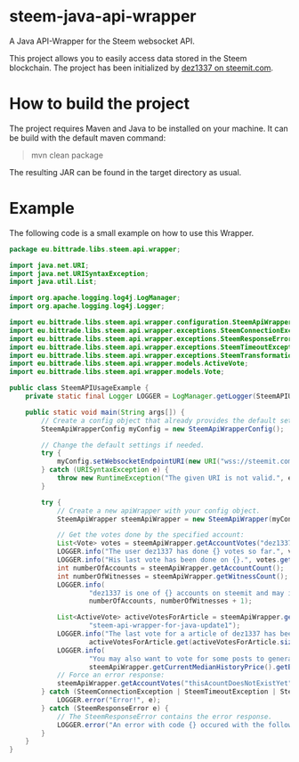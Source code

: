 # steem-java-api-wrapper
A Java API-Wrapper for the Steem websocket API. 

This project allows you to easily access data stored in the Steem blockchain. The project has been initialized by <a href="https://steemit.com/@dez1337">dez1337 on steemit.com</a>.

# How to build the project
The project requires Maven and Java to be installed on your machine. It can be build with the default maven command:
>mvn clean package

The resulting JAR can be found in the target directory as usual.

# Example
The following code is a small example on how to use this Wrapper.

```Java
package eu.bittrade.libs.steem.api.wrapper;

import java.net.URI;
import java.net.URISyntaxException;
import java.util.List;

import org.apache.logging.log4j.LogManager;
import org.apache.logging.log4j.Logger;

import eu.bittrade.libs.steem.api.wrapper.configuration.SteemApiWrapperConfig;
import eu.bittrade.libs.steem.api.wrapper.exceptions.SteemConnectionException;
import eu.bittrade.libs.steem.api.wrapper.exceptions.SteemResponseError;
import eu.bittrade.libs.steem.api.wrapper.exceptions.SteemTimeoutException;
import eu.bittrade.libs.steem.api.wrapper.exceptions.SteemTransformationException;
import eu.bittrade.libs.steem.api.wrapper.models.ActiveVote;
import eu.bittrade.libs.steem.api.wrapper.models.Vote;

public class SteemAPIUsageExample {
	private static final Logger LOGGER = LogManager.getLogger(SteemAPIUsageExample.class);

	public static void main(String args[]) {
		// Create a config object that already provides the default settings.
		SteemApiWrapperConfig myConfig = new SteemApiWrapperConfig();

		// Change the default settings if needed.
		try {
			myConfig.setWebsocketEndpointURI(new URI("wss://steemit.com/wspa"));
		} catch (URISyntaxException e) {
			throw new RuntimeException("The given URI is not valid.", e);
		}

		try {
			// Create a new apiWrapper with your config object.
			SteemApiWrapper steemApiWrapper = new SteemApiWrapper(myConfig);

			// Get the votes done by the specified account:
			List<Vote> votes = steemApiWrapper.getAccountVotes("dez1337");
			LOGGER.info("The user dez1337 has done {} votes so far.", votes.size());
			LOGGER.info("His last vote has been done on {}.", votes.get(votes.size() - 1).getTime());
			int numberOfAccounts = steemApiWrapper.getAccountCount();
			int numberOfWitnesses = steemApiWrapper.getWitnessCount();
			LOGGER.info(
					"dez1337 is one of {} accounts on steemit and may increase the number witnesses to {} in the near future.",
					numberOfAccounts, numberOfWitnesses + 1);

			List<ActiveVote> activeVotesForArticle = steemApiWrapper.getActiveVotes("dez1337",
					"steem-api-wrapper-for-java-update1");
			LOGGER.info("The last vote for a article of dez1337 has been done from {}.",
					activeVotesForArticle.get(activeVotesForArticle.size() - 1).getVoter());
			LOGGER.info(
					"You may also want to vote for some posts to generate some Steem which is currently worth about {}.",
					steemApiWrapper.getCurrentMedianHistoryPrice().getBase());
			// Force an error response:
			steemApiWrapper.getAccountVotes("thisAcountDoesNotExistYet");
		} catch (SteemConnectionException | SteemTimeoutException | SteemTransformationException e) {
			LOGGER.error("Error!", e);
		} catch (SteemResponseError e) {
			// The SteemResponseError contains the error response.
			LOGGER.error("An error with code {} occured with the following message {}.", e.getError().getSteemErrorDetails().getData().getCode(), e.getError().getSteemErrorDetails().getMessage());
		}
	}
}
```
